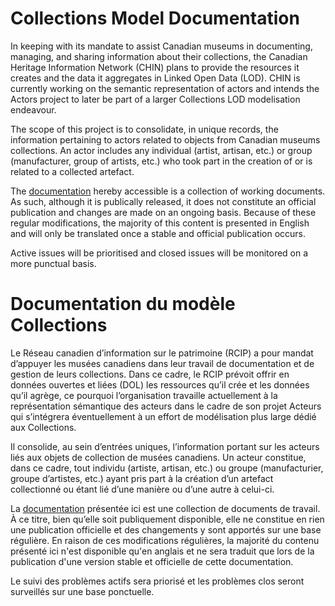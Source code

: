 # Collections Model Documentation

In keeping with its mandate to assist Canadian museums in documenting, managing, and sharing information about their collections, the Canadian Heritage Information Network (CHIN) plans to provide the resources it creates and the data it aggregates in Linked Open Data (LOD). CHIN is currently working on the semantic representation of actors and intends the Actors project to later be part of a larger Collections LOD modelisation endeavour. 

The scope of this project is to consolidate, in unique records, the information pertaining to actors related to objects from Canadian museums collections. An actor includes any individual (artist, artisan, etc.) or group (manufacturer, group of artists, etc.) who took part in the creation of or is related to a collected artefact. 

The [documentation](https://chin-rcip.github.io/collections-model/) hereby accessible is a collection of working documents. As such, although it is publically released, it does not constitute an official publication and changes are made on an ongoing basis. Because of these regular modifications, the majority of this content is presented in English and will only be translated once a stable and official publication occurs. 

Active issues will be prioritised and closed issues will be monitored on a more punctual basis. 

# Documentation du modèle Collections

Le Réseau canadien d’information sur le patrimoine (RCIP) a pour mandat d’appuyer les musées canadiens dans leur travail de documentation et de gestion de leurs collections. Dans ce cadre, le RCIP prévoit offrir en données ouvertes et liées (DOL) les ressources qu’il crée et les données qu’il agrège, ce pourquoi l’organisation travaille actuellement à la représentation sémantique des acteurs dans le cadre de son projet Acteurs qui s’intégrera éventuellement à un effort de modélisation plus large dédié aux Collections. 

Il consolide, au sein d’entrées uniques, l’information portant sur les acteurs liés aux objets de collection de musées canadiens.  Un acteur constitue, dans ce cadre, tout individu (artiste, artisan, etc.) ou groupe (manufacturier, groupe d’artistes, etc.) ayant pris part à la création d’un artefact collectionné ou étant lié d’une manière ou d’une autre à celui-ci. 

La [documentation](https://chin-rcip.github.io/collections-model/) présentée ici est une collection de documents de travail. À ce titre, bien qu’elle soit publiquement disponible, elle ne constitue en rien une publication officielle et des changements y sont apportés sur une base régulière. En raison de ces modifications régulières, la majorité du contenu présenté ici n'est disponible qu'en anglais et ne sera traduit que lors de la publication d'une version stable et officielle de cette documentation. 

Le suivi des problèmes actifs sera priorisé et les problèmes clos seront surveillés sur une base ponctuelle. 
